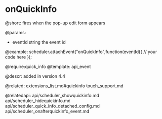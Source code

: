 onQuickInfo
=============


@short:
	fires when the pop-up edit form appears


@params:
- eventId		string			the event id

@example:
scheduler.attachEvent("onQuickInfo",function(eventId){
    // your code here
});

@require:quick_info
@template:	api_event


@descr:
added in version 4.4

@related:
extensions_list.md#quickinfo
touch_support.md

@relatedapi:
api/scheduler_showquickinfo.md
api/scheduler_hidequickinfo.md
api/scheduler_quick_info_detached_config.md
api/scheduler_onafterquickinfo_event.md

